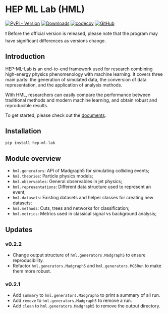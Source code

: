 # HEP ML Lab (HML)
[![PyPI - Version](https://img.shields.io/pypi/v/hep-ml-lab)](https://pypi.org/project/hep-ml-lab/)
[![Downloads](https://static.pepy.tech/badge/hep-ml-lab)](https://pepy.tech/project/hep-ml-lab)
[![codecov](https://codecov.io/gh/Star9daisy/hep-ml-lab/branch/main/graph/badge.svg?token=6VWJi5ct6c)](https://app.codecov.io/gh/Star9daisy/hep-ml-lab)
[![GitHub](https://img.shields.io/github/license/star9daisy/hep-ml-lab)](https://github.com/Star9daisy/hep-ml-lab/blob/main/LICENSE)


❗ Before the official version is released, please note that the program may
have significant differences as versions change.

## Introduction
HEP-ML-Lab is an end-to-end framework used for research combining high-energy
physics phenomenology with machine learning. It covers three main parts: the
generation of simulated data, the conversion of data representation, and the
application of analysis methods.

With HML, researchers can easily compare the performance between traditional
methods and modern machine learning, and obtain robust and reproducible results.

To get started, please check out the [documents](https://star9daisy.github.io/hep-ml-lab/).

## Installation
```python
pip install hep-ml-lab
```

## Module overview
- `hml.generators`: API of Madgraph5 for simulating colliding events;
- `hml.theories`: Particle physics models;
- `hml.observables`: General observables in jet physics;
- `hml.representations`: Different data structure used to represent an event;
- `hml.datasets`: Existing datasets and helper classes for creating new datasets;
- `hml.methods`: Cuts, trees and networks for classification;
- `hml.metrics`: Metrics used in classical signal vs background analysis;

## Updates

### v0.2.2
- Change output structure of `hml.generators.Madgraph5` to ensure reproducibility.
- Refactor `hml.generators.Madgraph5` and `hml.generators.MG5Run` to make
  them more robust.
### v0.2.1
- Add `summary` to `hml.generators.Madgraph5` to print a summary of all run.
- Add `remove` to `hml.generators.Madgraph5` to remove a run.
- Add `clean` to `hml.generators.Madgraph5` to remove the output directory.